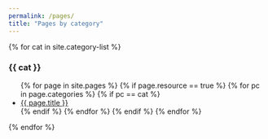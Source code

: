 ```yaml
---
permalink: /pages/
title: "Pages by category"
---
```

{% for cat in site.category-list %}
### {{ cat }}
<ul>
  {% for page in site.pages %}
    {% if page.resource == true %}
      {% for pc in page.categories %}
        {% if pc == cat %}
          <li><a href="{{ page.url }}">{{ page.title }}</a></li>
        {% endif %}   <!-- cat-match-p -->
      {% endfor %}  <!-- page-category -->
    {% endif %}   <!-- resource-p -->
  {% endfor %}  <!-- page -->
</ul>
{% endfor %}  <!-- cat -->